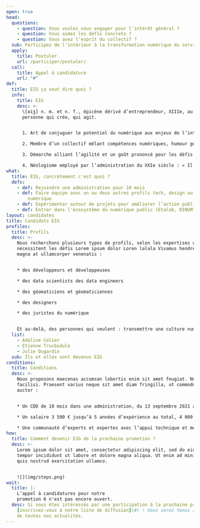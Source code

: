 ```yaml
---
open: true
head:
  questions:
    - question: Vous voulez vous engager pour l'intérêt général ?
    - question: Vous aimez les défis concrets ?
    - question: Vous avez l’esprit du collectif ?
  sub: Participez de l'intérieur à la transformation numérique du service public !
  apply:
    title: Postuler
    url: /participer/postuler/
  call:
    title: Appel à candidature
    url: "#"
def:
  title: EIG ça veut dire quoi ?
  info:
    title: EIG
    desc: >-
      \[əiʒ] n. m. et n. f., épicène dérivé d’entreprendeur, XIIIe, au sens de
      personne qui crée, qui agit.


      1. Art de conjuguer le potentiel du numérique aux enjeux de l’intérêt général.

      2. Membre d’un collectif mêlant compétences numériques, humour geek et appétence pour les valeurs d’ouverture.

      3. Démarche alliant l’agilité et un goût prononcé pour les défis propres à l’administration, afin de créer de nouvelles solutions pour les usagers et les agents publics.

      4. Néologisme employé par l’administration du XXIe siècle : « Il faut qu’on s’EIGise » ayant remplacé - le « moderniser le service public par le numérique » du XXe siècle
what:
  title: EIG, concrètement c'est quoi ?
  defs:
    - def: Rejoindre une administration pour 10 mois
    - def: Faire équipe avec un ou deux autres profils tech, design ou en droit du
        numérique
    - def: Expérimenter autour de projets pour améliorer l’action publique
    - def: Entrer dans l'écosystème du numérique public (Etalab, DINUM,...)
layout: candidates
title: Candidats EIG
profiles:
  title: Profils
  desc: >-
    Nous recherchons plusieurs types de profils, selon les expertises que
    nécessitent les défis Lorem ipsum dolor Loren lalala Vivamus hendrerit,
    magna at ullamcorper venenatis :


    * des développeurs et développeuses

    * des data scientists des data engineers

    * des géomaticiens et géomaticiennes

    * des designers

    * des juristes du numérique


    Et au-delà, des personnes qui veulent : transmettre une culture numérique à l’administration, s’engager dans l’open data et l’open source, participer à la mutualisation et à la réutilisation des produits et des données
  list:
    - Adeline Celier
    - Etienne Trucbidule
    - Julie Dugardin
  sub: Ils et elles sont devenus EIG
conditions:
  title: Conditions
  desc: >-
    Nous proposons maecenas accumsan lobortis enim sit amet feugiat. Nulla
    facilisi. Praesent varius neque sit amet diam fringilla, ut commodo purus
    auctor :


    * Un CDD de 10 mois dans une administration, du 13 septembre 2021 au 12 juillet 2022.

    * Un salaire 3 500 € jusqu’à 5 années d’expérience au total, 4 000 € au-delà de 5 années.

    * Une communauté d’experts et expertes avec l’appui technique et méthodologique des équipes d’Etalab et de la DINUM tout au long des 10 mois du programme.
how:
  title: Comment devenir EIG de la prochaine promotion ?
  desc: >-
    Lorem ipsum dolor sit amet, consectetur adipiscing elit, sed do eiusmod
    tempor incididunt ut labore et dolore magna aliqua. Ut enim ad minim veniam,
    quis nostrud exercitation ullamco.


    ![](img/steps.png)
wait:
  title: |-
    L’appel à candidatures pour notre
    promotion 6 n'est pas encore ouvert.
  desc: Si vous êtes intéressés par une participation à la prochaine promotion,
    [inscrivez-vous à notre liste de diffusion](#) ! Vous serez tenus au courant
    de toutes nos actualités.
---
```

